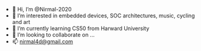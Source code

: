 - 👋 Hi, I’m @Nirmal-2020
- 👀 I’m interested in embedded devices, SOC architectures, music, cycling and art
- 🌱 I’m currently learning CS50 from Harward University
- 💞️ I’m looking to collaborate on ...
- 📫 nirmal4d@gmail.com

<!---
Nirmal-2020/Nirmal-2020 is a ✨ special ✨ repository because its `README.md` (this file) appears on your GitHub profile.
You can click the Preview link to take a look at your changes.
--->
